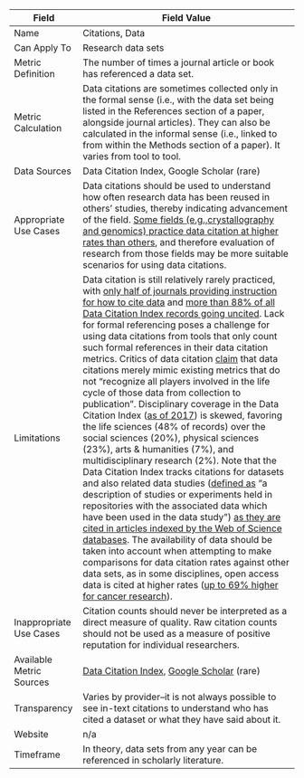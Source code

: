 | Field | Field Value |
|------------------------------|-------------------------------------------------|
| Name | Citations, Data
| Can Apply To |  Research data sets
| Metric Definition | The number of times a journal article or book has referenced a data set.
| Metric Calculation | Data citations are sometimes collected only in the formal sense (i.e., with the data set being listed in the References section of a paper, alongside journal articles). They can also be calculated in the informal sense (i.e., linked to from within the Methods section of a paper). It varies from tool to tool.
| Data Sources | Data Citation Index, Google Scholar (rare)
| Appropriate Use Cases | Data citations should be used to understand how often research data has been reused in others’ studies, thereby indicating advancement of the field. [Some fields (e.g.,crystallography and genomics) practice data citation at higher rates than others](https://arxiv.org/abs/1501.06285), and therefore evaluation of research from those fields may be more suitable scenarios for using data citations.
| Limitations | Data citation is still relatively rarely practiced, with [only half of journals providing instruction for how to cite data](http://doi.org/10.7710/2162-3309.1035/) and [more than 88% of all Data Citation Index records going uncited](https://arxiv.org/abs/1501.06285). Lack for formal referencing poses a challenge for using data citations from tools that only count such formal references in their data citation metrics. Critics of data citation [claim](http://bmcbioinformatics.biomedcentral.com/articles/10.1186/1471-2105-12-S15-S3) that data citations merely mimic existing metrics that do not “recognize all players involved in the life cycle of those data from collection to publication”. Disciplinary coverage in the Data Citation Index ([as of 2017](http://wokinfo.com/products_tools/multidisciplinary/dci/)) is skewed, favoring the life sciences (48% of records) over the social sciences (20%), physical sciences (23%), arts & humanities (7%), and multidisciplinary research (2%). Note that the Data Citation Index tracks citations for datasets and also related data studies ([defined as](http://wokinfo.com/products_tools/multidisciplinary/dci/) “a description of studies or experiments held in repositories with the associated data which have been used in the data study”) [as they are cited in articles indexed by the Web of Science databases](https://www.ncbi.nlm.nih.gov/pmc/articles/PMC4722655/). The availability of data should be taken into account when attempting to make comparisons for data citation rates against other data sets, as in some disciplines, open access data is cited at higher rates ([up to 69% higher for cancer research](http://journals.plos.org/plosone/article?id=10.1371/journal.pone.0000308)).
| Inappropriate Use Cases | Citation counts should never be interpreted as a direct measure of quality. Raw citation counts should not be used as a measure of positive reputation for individual researchers. 
| Available Metric Sources |  [Data Citation Index](http://wokinfo.com/products_tools/multidisciplinary/dci/), [Google Scholar](http://scholar.google.com/) (rare)
| Transparency | Varies by provider–it is not always possible to see in-text citations to understand who has cited a dataset or what they have said about it.
| Website | n/a
| Timeframe |  In theory, data sets from any year can be referenced in scholarly literature.
